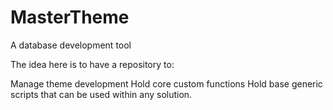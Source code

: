 # MasterTheme
A database development tool

The idea here is to have a repository to:

Manage theme development
Hold core custom functions
Hold base generic scripts that can be used within any solution.
